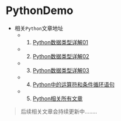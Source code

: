 # PythonDemo
- 相关`Python`文章地址
  - 1. [Python数据类型详解01](https://www.titanjun.top/2018/04/10/Python数据类型详解01/)
  - 2. [Python数据类型详解02](https://www.titanjun.top/2018/04/17/Python数据类型详解02/)
  - 3. [Python数据类型详解03](https://www.titanjun.top/2018/04/19/Python%E6%95%B0%E6%8D%AE%E7%B1%BB%E5%9E%8B%E8%AF%A6%E8%A7%A303/)
  - 4. [Python中的运算符和条件循环语句](https://www.titanjun.top/2018/04/14/Python%E4%B8%AD%E7%9A%84%E8%BF%90%E7%AE%97%E7%AC%A6%E5%92%8C%E6%9D%A1%E4%BB%B6%E5%BE%AA%E7%8E%AF%E8%AF%AD%E5%8F%A5/)
  - 5. [Python相关所有文章](https://www.titanjun.top/categories/Python%E5%9F%BA%E7%A1%80/)


> 后续相关文章会持续更新中........
